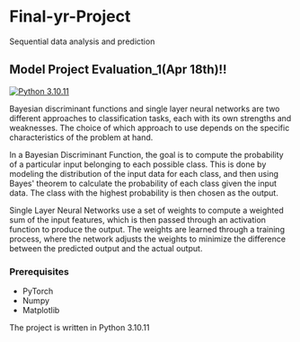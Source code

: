 # Final-yr-Project
Sequential data analysis and prediction


## Model Project Evaluation_1(Apr 18th)!! 
[![Python 3.10.11](https://img.shields.io/badge/python-2.7+-blue.svg)](https://www.python.org/downloads/release/python-31011/)

Bayesian discriminant functions and single layer neural networks are two different approaches to classification tasks, each with its own strengths and weaknesses. The choice of which approach to use depends on the specific characteristics of the problem at hand.

In a Bayesian Discriminant Function, the goal is to compute the probability of a particular input belonging to each possible class. This is done by modeling the distribution of the input data for each class, and then using Bayes' theorem to calculate the probability of each class given the input data. The class with the highest probability is then chosen as the output.

Single Layer Neural Networks use a set of weights to compute a weighted sum of the input features, which is then passed through an activation function to produce the output. The weights are learned through a training process, where the network adjusts the weights to minimize the difference between the predicted output and the actual output.

### Prerequisites
* PyTorch
* Numpy
* Matplotlib

The project is written in Python 3.10.11 
